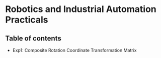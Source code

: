 # Robotics and Industrial Automation Practicals

## Table of contents

- Exp1: Composite Rotation Coordinate Transformation Matrix
